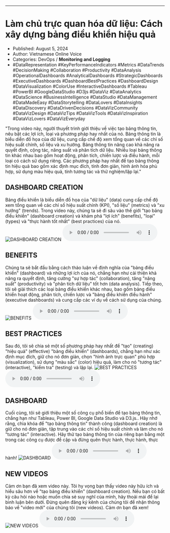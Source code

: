 
---

# Làm chủ trực quan hóa dữ liệu: Cách xây dựng bảng điều khiển hiệu quả

- Published: August 5, 2024
- Author: Vietnamese Online Voice
- Categories: DevOps / **Monitoring and Logging**
- #DataRepresentation #KeyPerformanceIndicators #Metrics #DataTrends #DecisionMaking #Collaboration #Productivity #DataAnalysis #OperationalDashboards #AnalyticalDashboards #StrategicDashboards #ExecutiveDashboards #DashboardBestPractices #DashboardDesign #DataVisualization #ColorUse #InteractiveDashboards #Tableau #PowerBI #GoogleDataStudio #D3js #DataViz #DataAnalytics #DataScience #BusinessIntelligence #DataStudio #DataManagement #DataMadeEasy #DataStorytelling #DataLovers #DataInsights #DataDiscovery #DataDrivenDecisions #DataVizCommunity #DataVizDesign #DataVizTips #DataVizTools #DataVizInspiration #DataVizLovers #DataVizEveryday

"Trong video này, người thuyết trình giới thiệu về việc tạo bảng thông tin, nêu bật các lợi ích, loại và phương pháp hay nhất của nó. Bảng thông tin là biểu diễn đồ họa của dữ liệu, cung cấp chế độ xem tổng quan về các chỉ số hiệu suất chính, số liệu và xu hướng. Bảng thông tin nâng cao khả năng ra quyết định, cộng tác, năng suất và phân tích dữ liệu. Nhiều loại bảng thông tin khác nhau bao gồm hoạt động, phân tích, chiến lược và điều hành, mỗi loại có cách sử dụng riêng. Các phương pháp hay nhất để tạo bảng thông tin hiệu quả bao gồm xác định mục đích, tính đơn giản, hình ảnh hóa phù hợp, sử dụng màu hiệu quả, tính tương tác và thử nghiệm/lặp lại."


## DASHBOARD CREATION

Bảng điều khiển là biểu diễn đồ họa của "dữ liệu" (data) cung cấp chế độ xem tổng quan về các chỉ số hiệu suất chính (KPI), "số liệu" (metrics) và "xu hướng" (trends). Trong video này, chúng ta sẽ đi sâu vào thế giới "tạo bảng điều khiển" (dashboard creation) và khám phá "lợi ích" (benefits), "loại" (types) và "thực hành tốt nhất" (best practices) của nó.
![DASHBOARD CREATION](https://http-archiver-apis-production-80.schnworks.com/storage/images/transitions/2024-08-05/transition--20042978145-Montserrat-Regular-1A237E.jpg)
<audio controls>
    <source src="https://http-archiver-apis-production-80.schnworks.com/storage/storage/audio/file-20929989887.mp3" type="audio/mpeg">
</audio>



## BENEFITS

Chúng ta sẽ bắt đầu bằng cách thảo luận về định nghĩa của "bảng điều khiển" (dashboard) và những lợi ích của nó, chẳng hạn như cải thiện khả năng ra quyết định, tăng cường "sự hợp tác" (collaboration), tăng "năng suất" (productivity) và "phân tích dữ liệu" tốt hơn (data analysis). Tiếp theo, tôi sẽ giải thích các loại bảng điều khiển khác nhau, bao gồm bảng điều khiển hoạt động, phân tích, chiến lược và "bảng điều khiển điều hành" (executive dashboards) và cung cấp các ví dụ về cách sử dụng của chúng.
![BENEFITS](https://http-archiver-apis-production-80.schnworks.com/storage/images/transitions/2024-08-05/transition-22855530255-Montserrat-SemiBold-673AB7.jpg)
<audio controls>
    <source src="https://http-archiver-apis-production-80.schnworks.com/storage/storage/audio/file-16373697401.mp3" type="audio/mpeg">
</audio>



## BEST PRACTICES

Sau đó, tôi sẽ chia sẻ một số phương pháp hay nhất để "tạo" (creating) "hiệu quả" (effective) "bảng điều khiển" (dashboards), chẳng hạn như xác định mục đích, giữ cho nó đơn giản, chọn "hình ảnh trực quan" phù hợp (visualization), sử dụng "màu sắc" (color) hiệu quả, làm cho nó "tương tác" (interactive), "kiểm tra" (testing) và lặp lại.
![BEST PRACTICES](https://http-archiver-apis-production-80.schnworks.com/storage/images/transitions/2024-08-05/transition-28686687004-Montserrat-Black-004895.jpg)
<audio controls>
    <source src="https://http-archiver-apis-production-80.schnworks.com/storage/storage/audio/file-5436194425.mp3" type="audio/mpeg">
</audio>



## DASHBOARD

Cuối cùng, tôi sẽ giới thiệu một số công cụ phổ biến để tạo bảng thông tin, chẳng hạn như Tableau, Power BI, Google Data Studio và D3.js.. Hãy nhớ rằng, chìa khóa để "tạo bảng thông tin" thành công (dashboard creation) là giữ cho nó đơn giản, tập trung vào các chỉ số hiệu suất chính và làm cho nó "tương tác" (interactive). Hãy thử tạo bảng thông tin của riêng bạn bằng một trong các công cụ được đề cập và đừng quên thực hành, thực hành, thực hành!
![DASHBOARD](https://http-archiver-apis-production-80.schnworks.com/storage/images/transitions/2024-08-05/transition--53931726120-Montserrat-ExtraBold-004895.jpg)
<audio controls>
    <source src="https://http-archiver-apis-production-80.schnworks.com/storage/storage/audio/file-803594695.mp3" type="audio/mpeg">
</audio>



## NEW VIDEOS

Cảm ơn bạn đã xem video này. Tôi hy vọng bạn thấy video này hữu ích và hiểu sâu hơn về "tạo bảng điều khiển" (dashboard creation). Nếu bạn có bất kỳ câu hỏi nào hoặc muốn chia sẻ suy nghĩ của mình, hãy thoải mái để lại bình luận bên dưới. Đừng quên đăng ký kênh của chúng tôi để nhận thông báo về "video mới" của chúng tôi (new videos). Cảm ơn bạn đã xem!
![NEW VIDEOS](https://http-archiver-apis-production-80.schnworks.com/storage/images/transitions/2024-08-05/transition-18778050866-Montserrat-Black-1A237E.jpg)
<audio controls>
    <source src="https://http-archiver-apis-production-80.schnworks.com/storage/storage/audio/file-11698889019.mp3" type="audio/mpeg">
</audio>

